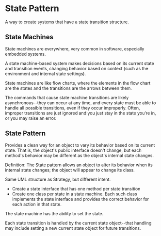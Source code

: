 # State Pattern

A way to create systems that have a state transition structure.

## State Machines

State machines are everywhere, very common in software, especially embedded systems.

A state machine-based system makes decisions based on its current state and transition events, changing behavior based on context (such as the environment and internal state settings).

State machines are like flow charts, where the elements in the flow chart are the states and the transitions are the arrows between them.

The commands that cause state machine transitions are likely asynchronous--they can occur at any time, and every state must be able to handle all possible transitions, even if they occur improperly. Often, improper transitions are just ignored and you just stay in the state you're in, or you may raise an error.

## State Pattern

Provides a clean way for an object to vary its behavior based on its current state. That is, the object's public interface doesn't change, but each method's behavior may be different as the object's internal state changes.

Definition: The State pattern allows an object to alter its behavior when its internal state changes; the object will appear to change its class.

Same UML structure as Strategy, but different intent.

- Create a state interface that has one method per state transition
- Create one class per state in a state machine. Each such class implements the state interface and provides the correct behavior for each action in that state.

The state machine has the ability to set the state.

Each state transition is handled by the current state object--that handling may include setting a new current state object for future transitions.
